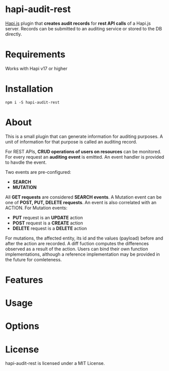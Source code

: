 # hapi-audit-rest

[Hapi.js] plugin that **creates audit records** for **rest API calls** of a Hapi.js server. Records can be submitted to an auditing service or stored to the DB directly.

# Requirements

Works with Hapi v17 or higher

# Installation

`npm i -S hapi-audit-rest`

# About

This is a small plugin that can generate information for auditing purposes. A unit of information for that purpose is called an auditing record.

For REST APIs, **CRUD operations of users on resources** can be monitored. For every request an **auditing event** is emitted. An event handler is provided to haνdle the event.

Two events are pre-configured:

- **SEARCH**
- **MUTATION**

All **GET requests** are considered **SEARCH events**. A Mutation event can be one of **POST, PUT, DELETE requests**. An event is also correlated with an ACTION. For Mutation events:

- **PUT** request is an **UPDATE** action
- **POST** request is a **CREATE** action
- **DELETE** request is a **DELETE** action

For mutations, the affected entity, its id and the values (payload) before and after the action are recorded. A diff fuction computes the differences observed as a result of the action. Users can bind their own function implementations, although a reference implementation may be provided in the future for comleteness.

# Features

# Usage

# Options

# License

hapi-audit-rest is licensed under a MIT License.

[hapi.js]: https://hapi.dev/
